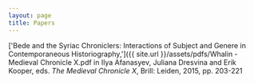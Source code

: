 ```yaml
---
layout: page
title: Papers
---
```


['Bede and the Syriac Chroniclers: Interactions of Subject and Genere in Contemporaneous Historiography,']({{ site.url }}/assets/pdfs/Whalin - Medieval Chronicle X.pdf in Ilya Afanasyev, Juliana Dresvina and Erik Kooper, eds. *The Medieval Chronicle X*, Brill: Leiden, 2015, pp. 203-221
